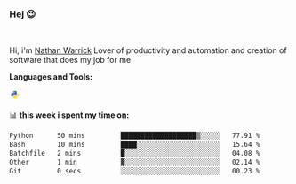 ### Hej 😉
<br />

Hi, i'm [Nathan Warrick](https://github.com/NathanWarrick)
Lover of productivity and automation and creation of software that does my job for me


**Languages and Tools:**  


<code><img height="20" src="https://raw.githubusercontent.com/github/explore/80688e429a7d4ef2fca1e82350fe8e3517d3494d/topics/python/python.png"></code>


📊 **this week i spent my time on:**

<!--START_SECTION:waka-->

```text
Python      50 mins         ███████████████████▒░░░░░   77.91 %
Bash        10 mins         ████░░░░░░░░░░░░░░░░░░░░░   15.64 %
Batchfile   2 mins          █░░░░░░░░░░░░░░░░░░░░░░░░   04.08 %
Other       1 min           ▓░░░░░░░░░░░░░░░░░░░░░░░░   02.14 %
Git         0 secs          ░░░░░░░░░░░░░░░░░░░░░░░░░   00.23 %
```

<!--END_SECTION:waka-->







